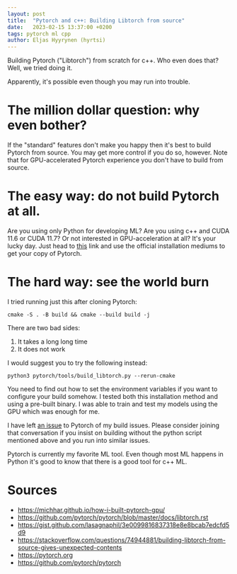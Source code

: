 ```yaml
---
layout: post
title:  "Pytorch and c++: Building Libtorch from source"
date:   2023-02-15 13:37:00 +0200
tags: pytorch ml cpp
author: Eljas Hyyrynen (hyrtsi)
---
```


Building Pytorch ("Libtorch") from scratch for c++.
Who even does that?
Well, we tried doing it.

Apparently, it's possible even though you may run into trouble.

# The million dollar question: why even bother?

If the "standard" features don't make you happy then it's best to build Pytorch from source.
You may get more control if you do so, however.
Note that for GPU-accelerated Pytorch experience you don't have to build from source.

# The easy way: do not build Pytorch at all.

Are you using only Python for developing ML?
Are you using c++ and CUDA 11.6 or CUDA 11.7? Or not interested in GPU-acceleration at all?
It's your lucky day. 
Just head to [this](https://pytorch.org/get-started/locally/) link and use the official installation mediums to get your copy of Pytorch.

# The hard way: see the world burn

I tried running just this after cloning Pytorch:

```
cmake -S . -B build && cmake --build build -j
```

There are two bad sides:
1. It takes a long long time
2. It does not work

I would suggest you to try the following instead:

```
python3 pytorch/tools/build_libtorch.py --rerun-cmake
```

You need to find out how to set the environment variables if you want to configure your build somehow.
I tested both this installation method and using a pre-built binary.
I was able to train and test my models using the GPU which was enough for me.

I have left [an issue](https://github.com/pytorch/pytorch/issues/91697) to Pytorch of my build issues.
Please consider joining that conversation if you insist on building without the python script mentioned above and you run into similar issues.

Pytorch is currently my favorite ML tool.
Even though most ML happens in Python it's good to know that there is a good tool for c++ ML.

# Sources

- https://michhar.github.io/how-i-built-pytorch-gpu/
- https://github.com/pytorch/pytorch/blob/master/docs/libtorch.rst
- https://gist.github.com/lasagnaphil/3e0099816837318e8e8bcab7edcfd5d9
- https://stackoverflow.com/questions/74944881/building-libtorch-from-source-gives-unexpected-contents
- https://pytorch.org
- https://github.com/pytorch/pytorch
